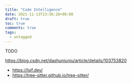 ```yaml
---
title: "Code Intelligence"
date: 2021-11-13T23:56:28+08:00
draft: true
toc: true
comments: true
tags:
  - untagged
---
```


TODO

https://blog.csdn.net/dashuniuniu/article/details/103753820

* https://lsif.dev/
* https://tree-sitter.github.io/tree-sitter/
